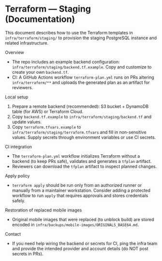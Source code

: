 # Terraform — Staging (Documentation)

This document describes how to use the Terraform templates in `infra/terraform/staging/` to provision the staging
PostgreSQL instance and related infrastructure.

Overview

- The repo includes an example backend configuration: `infra/terraform/staging/backend.tf.example`. Copy and customize
  to create your own `backend.tf`.
- CI: A GitHub Actions workflow `terraform-plan.yml` runs on PRs altering `infra/terraform/**` and uploads the generated
  plan as an artifact for reviewers.

Local setup

1. Prepare a remote backend (recommended): S3 bucket + DynamoDB table (for AWS) or Terraform Cloud.
2. Copy `backend.tf.example` to `infra/terraform/staging/backend.tf` and update values.
3. Copy `terraform.tfvars.example` to `infra/terraform/staging/terraform.tfvars` and fill in non-sensitive values.
   Supply secrets through environment variables or use CI secrets.

CI integration

- The `terraform-plan.yml` workflow initializes Terraform without a backend (to keep PRs safe), validates and generates
  a `tfplan` artifact.
- Reviewers can download the `tfplan` artifact to inspect planned changes.

Apply policy

- `terraform apply` should be run only from an authorized runner or manually from a maintainer workstation. Consider
  adding a protected workflow to run `apply` that requires approvals and stores credentials safely.

Restoration of replaced mobile images

- Original mobile images that were replaced (to unblock build) are stored encoded in
  `infra/backups/mobile-images/ORIGINALS_BASE64.md`.

Contact

- If you need help wiring the backend or secrets for CI, ping the infra team and provide the intended provider and
  account details (do NOT post secrets in PRs).
